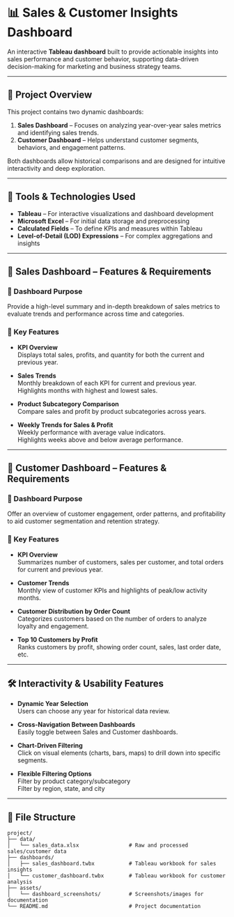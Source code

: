 # 📊 Sales & Customer Insights Dashboard

An interactive **Tableau dashboard** built to provide actionable insights into sales performance and customer behavior, supporting data-driven decision-making for marketing and business strategy teams.

---

## 🎯 Project Overview

This project contains two dynamic dashboards:

1. **Sales Dashboard** – Focuses on analyzing year-over-year sales metrics and identifying sales trends.  
2. **Customer Dashboard** – Helps understand customer segments, behaviors, and engagement patterns.

Both dashboards allow historical comparisons and are designed for intuitive interactivity and deep exploration.

---

## 🧰 Tools & Technologies Used

- **Tableau** – For interactive visualizations and dashboard development  
- **Microsoft Excel** – For initial data storage and preprocessing  
- **Calculated Fields** – To define KPIs and measures within Tableau  
- **Level-of-Detail (LOD) Expressions** – For complex aggregations and insights

---

## 🧾 Sales Dashboard – Features & Requirements

### 📌 Dashboard Purpose
Provide a high-level summary and in-depth breakdown of sales metrics to evaluate trends and performance across time and categories.

### 🔑 Key Features

- **KPI Overview**  
  Displays total sales, profits, and quantity for both the current and previous year.

- **Sales Trends**  
  Monthly breakdown of each KPI for current and previous year.  
  Highlights months with highest and lowest sales.

- **Product Subcategory Comparison**  
  Compare sales and profit by product subcategories across years.

- **Weekly Trends for Sales & Profit**  
  Weekly performance with average value indicators.  
  Highlights weeks above and below average performance.

---

## 👥 Customer Dashboard – Features & Requirements

### 📌 Dashboard Purpose
Offer an overview of customer engagement, order patterns, and profitability to aid customer segmentation and retention strategy.

### 🔑 Key Features

- **KPI Overview**  
  Summarizes number of customers, sales per customer, and total orders for current and previous year.

- **Customer Trends**  
  Monthly view of customer KPIs and highlights of peak/low activity months.

- **Customer Distribution by Order Count**  
  Categorizes customers based on the number of orders to analyze loyalty and engagement.

- **Top 10 Customers by Profit**  
  Ranks customers by profit, showing order count, sales, last order date, etc.

---

## 🛠️ Interactivity & Usability Features

- **Dynamic Year Selection**  
  Users can choose any year for historical data review.

- **Cross-Navigation Between Dashboards**  
  Easily toggle between Sales and Customer dashboards.

- **Chart-Driven Filtering**  
  Click on visual elements (charts, bars, maps) to drill down into specific segments.

- **Flexible Filtering Options**  
  Filter by product category/subcategory  
  Filter by region, state, and city

---

## 📂 File Structure

```
project/
├── data/
│   └── sales_data.xlsx                # Raw and processed sales/customer data
├── dashboards/
│   ├── sales_dashboard.twbx           # Tableau workbook for sales insights
│   └── customer_dashboard.twbx        # Tableau workbook for customer analysis
├── assets/
│   └── dashboard_screenshots/         # Screenshots/images for documentation
└── README.md                          # Project documentation
```
